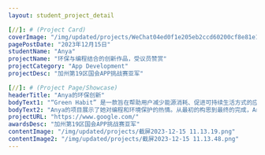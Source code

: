 ```yaml
---
layout: student_project_detail

[//]: # (Project Card)
coverImage: "/img/updated/projects/WeChat04ed0f1e205eb2ccd60200cf8e81e149.png"
pagePostDate: "2023年12月15日"
studentName: "Anya"
projectName: "环保与编程结合的创新作品，受议员赞赏"
projectCategory: "App Development"
projectDesc: "加州第19区国会APP挑战赛亚军"

[//]: # (Project Page/Showcase)
headerTitle: "Anya的环保创新"
bodyText1: "“Green Habit” 是一款旨在帮助用户减少能源消耗、促进可持续生活方式的应用。它通过不断的提醒和建议，鼓励用户在日常生活中做出环保选择。"
bodyText2: "Anya的项目展示了她对编程和环境保护的热情。从最初的构思到最终的完成，Anya展示了将编程技术与环境概念相结合的过程。"
projectURL: "https://www.google.com/"
awardsDesc: "加州第19区国会APP挑战赛亚军"
contentImage: "/img/updated/projects/截屏2023-12-15 11.13.19.png"
contentImage2: "/img/updated/projects/截屏2023-12-15 11.13.48.png"
---
```

